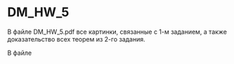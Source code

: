 # DM_HW_5

В файле DM_HW_5.pdf все картинки, связанные с 1-м заданием, а также доказательство всех теорем из 2-го задания.

В файле
